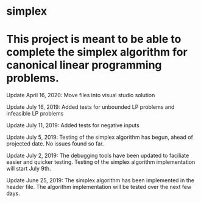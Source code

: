 # simplex
# This project is meant to be able to complete the simplex algorithm for canonical linear programming problems.

Update April 16, 2020: Move files into visual studio solution

Update July 16, 2019: Added tests for unbounded LP problems and infeasible LP problems

Update July 11, 2019: Added tests for negative inputs

Update July 5, 2019: Testing of the simplex algorithm has begun, ahead of projected date. No issues found so far.

Update July 2, 2019: The debugging tools have been updated to faciliate easier and quicker testing. Testing of the simplex algorithm implementation will start July 9th.

Update June 25, 2019: The simplex algorithm has been implemented in the header file. The algorithm implementation will be tested over the next few days.
